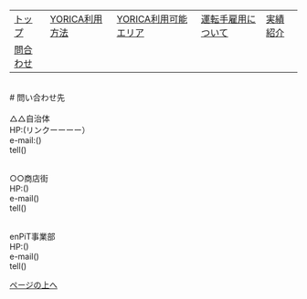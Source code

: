 <table>
<tr>
  <td><a href = "index.html">トップ</a><br></td>
  <td><a href = ".html">YORICA利用方法</a><br></td>
  <td><a href = "https://16-2505-020-7.github.io/YORICA/TimeTable.html">YORICA利用可能エリア</a><br></td>
  <td><a href = "https://kodai1221.github.io/employment/index.html">運転手雇用について</a><br></td>
  <td><a href = "https://16-2505-0468.github.io/w046ff/dandai.html">実績紹介</a><br></td><br>
</tr>
<tr>
  <td><a href = "hoby.html">問合わせ</a><br></td>
</tr>
</table><br>
# 問い合わせ先<br><br>
△△自治体<br>
HP:(リンクーーーー）<br>
e-mail:()<br>
tell()<br><br>

○○商店街<br>
HP:()<br>
e-mail()<br>
tell()<br><br>

enPiT事業部<br>
HP:()<br>
e-mail()<br>
tell()<br>
<p><a href = "./">ページの上へ</a></p>

